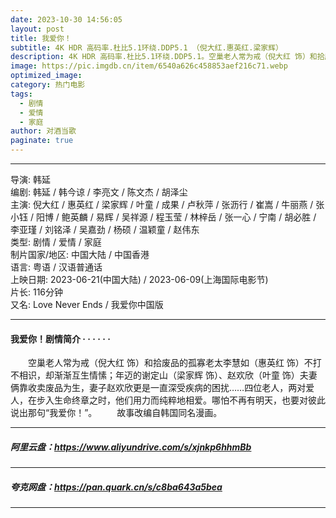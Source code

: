 ```yaml
---
date: 2023-10-30 14:56:05
layout: post
title: 我爱你！
subtitle: 4K HDR 高码率.杜比5.1环绕.DDP5.1 （倪大红.惠英红.梁家辉）
description: 4K HDR 高码率.杜比5.1环绕.DDP5.1。空巢老人常为戒（倪大红 饰）和拾废品的孤寡老太李慧如（惠英红 饰）不打不相识，却渐渐互生情愫；年迈的谢定山（梁家辉 饰）、赵欢欣（叶童 饰）夫妻俩靠收卖废品为生，妻子赵欢欣更是一直深受疾病的困扰……四位老人...
image: https://pic.imgdb.cn/item/6540a626c458853aef216c71.webp
optimized_image: 
category: 热门电影
tags:
  - 剧情
  - 爱情
  - 家庭
author: 对酒当歌
paginate: true
---
```


---

导演: 韩延  
编剧: 韩延 / 韩今谅 / 李亮文 / 陈文杰 / 胡泽尘  
主演: 倪大红 / 惠英红 / 梁家辉 / 叶童 / 成果 / 卢秋萍 / 张沥行 / 崔嵩 / 牛丽燕 / 张小钰 / 阳博 / 鲍英麟 / 易辉 / 吴祥源 / 程玉莹 / 林梓岳 / 张一心 / 宁南 / 胡必胜 / 李亚瑾 / 刘铭泽 / 吴嘉劲 / 杨硕 / 温颖童 / 赵伟东  
类型: 剧情 / 爱情 / 家庭  
制片国家/地区: 中国大陆 / 中国香港  
语言: 粤语 / 汉语普通话  
上映日期: 2023-06-21(中国大陆) / 2023-06-09(上海国际电影节)  
片长: 116分钟  
又名: Love Never Ends / 我爱你中国版  

---

#### 我爱你！剧情简介 · · · · · ·

　　空巢老人常为戒（倪大红 饰）和拾废品的孤寡老太李慧如（惠英红 饰）不打不相识，却渐渐互生情愫；年迈的谢定山（梁家辉 饰）、赵欢欣（叶童 饰）夫妻俩靠收卖废品为生，妻子赵欢欣更是一直深受疾病的困扰……四位老人，两对爱人，在步入生命终章之时，他们用力而纯粹地相爱。哪怕不再有明天，也要对彼此说出那句“我爱你！”。
　　故事改编自韩国同名漫画。

---

##### 阿里云盘：<https://www.aliyundrive.com/s/xjnkp6hhmBb>

---

##### 夸克网盘：<https://pan.quark.cn/s/c8ba643a5bea>

---
